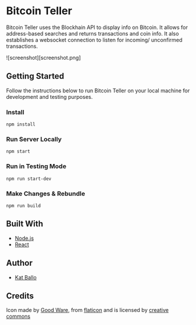 # Bitcoin Teller
Bitcoin Teller uses the Blockhain API to display info on Bitcoin. It allows for address-based searches and returns transactions and coin info. It also establishes a websocket connection to listen for incoming/ unconfirmed transactions.

![screenshot][screenshot.png]

## Getting Started
Follow the instructions below to run Bitcoin Teller on your local machine for development and testing purposes.

### Install

```
npm install
```

### Run Server Locally
```
npm start
```
### Run in Testing Mode
```
npm run start-dev
```

### Make Changes & Rebundle
```
npm run build
```

## Built With
* [Node.js](https://nodejs.org/en/)
* [React](https://reactjs.org/)

## Author
* [Kat Ballo](https://github.com/ketikat)

## Credits
Icon made by [Good Ware](https://www.flaticon.com/authors/good-ware), from [flaticon](https://www.flaticon.com) and is licensed by [creative commons](http://creativecommons.org/licenses/by/3.0)
